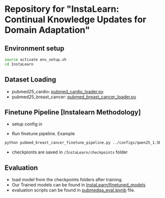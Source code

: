 # Repository for "InstaLearn: Continual Knowledge Updates for Domain Adaptation"

## Environment setup
```bash 
source activate env_setup.sh
cd InstaLearn
```

## Dataset Loading
- pubmed25_cardio: [pubmed_cardio_loader.py](/InstaLearn//src/pubmed_cardio_loader.py)
- pubmed25_breast_cancer: [pubmed_breast_cancer_loader.py](/InstaLearn/src/pubmed_breast_cancer_loader.py)

## Finetune Pipeline [Instalearn Methodology]
- setup config in [](/InstaLearn/configs/llama3.2_1B_breast_cancer.yaml)

- Run finetune pipeline. Example
```bash 
python pubmed_breast_cancer_finetune_pipeline.py ../configs/qwen25_1.5B_breast_cancer.yaml
```
- checkpionts are saved in `/InstaLearn/checkpoints` folder

## Evaluation
- load model from the checkpoints folders after training.
- Our Trained models can be found in [InstaLearn/finetuned_models](https://huggingface.co/InstaLearn/finetuned_models)
- evaluation scripts can be found in [pubmedqa_eval.ipynb](/InstaLearn/pubmedqa_eval.ipynb) file. 






